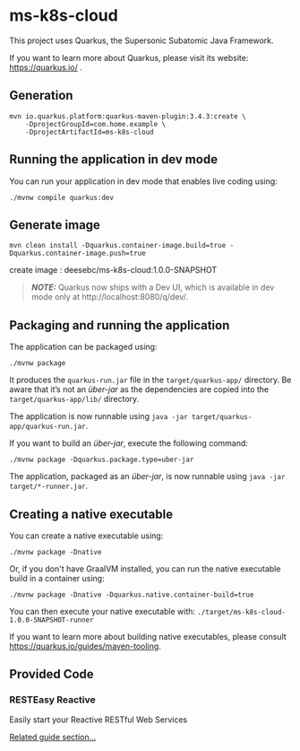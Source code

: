 # ms-k8s-cloud

This project uses Quarkus, the Supersonic Subatomic Java Framework.

If you want to learn more about Quarkus, please visit its website: https://quarkus.io/ .

## Generation

```shell script
mvn io.quarkus.platform:quarkus-maven-plugin:3.4.3:create \
    -DprojectGroupId=com.home.example \
    -DprojectArtifactId=ms-k8s-cloud
```

## Running the application in dev mode

You can run your application in dev mode that enables live coding using:
```shell script
./mvnw compile quarkus:dev
```

## Generate image

```shell script
mvn clean install -Dquarkus.container-image.build=true -Dquarkus.container-image.push=true
```

create image : deesebc/ms-k8s-cloud:1.0.0-SNAPSHOT

> **_NOTE:_**  Quarkus now ships with a Dev UI, which is available in dev mode only at http://localhost:8080/q/dev/.

## Packaging and running the application

The application can be packaged using:
```shell script
./mvnw package
```
It produces the `quarkus-run.jar` file in the `target/quarkus-app/` directory.
Be aware that it’s not an _über-jar_ as the dependencies are copied into the `target/quarkus-app/lib/` directory.

The application is now runnable using `java -jar target/quarkus-app/quarkus-run.jar`.

If you want to build an _über-jar_, execute the following command:
```shell script
./mvnw package -Dquarkus.package.type=uber-jar
```

The application, packaged as an _über-jar_, is now runnable using `java -jar target/*-runner.jar`.

## Creating a native executable

You can create a native executable using: 
```shell script
./mvnw package -Dnative
```

Or, if you don't have GraalVM installed, you can run the native executable build in a container using: 
```shell script
./mvnw package -Dnative -Dquarkus.native.container-build=true
```

You can then execute your native executable with: `./target/ms-k8s-cloud-1.0.0-SNAPSHOT-runner`

If you want to learn more about building native executables, please consult https://quarkus.io/guides/maven-tooling.

## Provided Code

### RESTEasy Reactive

Easily start your Reactive RESTful Web Services

[Related guide section...](https://quarkus.io/guides/getting-started-reactive#reactive-jax-rs-resources)
